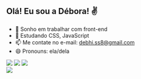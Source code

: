 ## Olá! Eu sou a Débora! ✌

- 🔭 Sonho em trabalhar com front-end
- 🌱 Estudando CSS, JavaScript
- 📫 Me contate no e-mail: debhi.ss8@gmail.com
- 😄 Pronouns: ela/dela

<div> 
    <a href="https://instagram.com/debizinha.santos" target="_blank"><img src="https://img.shields.io/badge/-Instagram-%23E4405F?style=for-the-badge&logo=instagram&logoColor=white" target="_blank"></a>
 	   <a href = "mailto:debhi.ss8@gmail.com"><img src="https://img.shields.io/badge/-Gmail-%23333?style=for-the-badge&logo=gmail&logoColor=white" target="_blank"></a>
  <a href="https://www.linkedin.com/in/debora-santos-da-silva-b934b68b/" target="_blank"><img src="https://img.shields.io/badge/-LinkedIn-%230077B5?style=for-the-badge&logo=linkedin&logoColor=white" target="_blank"></a>
</div>


<img align="center" src="https://discord.com/channels/@me/1205364536425848872/1205365320638922842">
 
